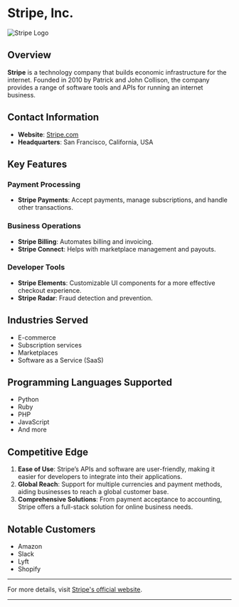 # Stripe, Inc.

![Stripe Logo](https://stripe.com/img/v3/home/social.png)

## Overview

**Stripe** is a technology company that builds economic infrastructure for the internet. Founded in 2010 by Patrick and John Collison, the company provides a range of software tools and APIs for running an internet business.

## Contact Information

- **Website**: [Stripe.com](https://stripe.com/)
- **Headquarters**: San Francisco, California, USA

## Key Features

### Payment Processing

- **Stripe Payments**: Accept payments, manage subscriptions, and handle other transactions.

### Business Operations

- **Stripe Billing**: Automates billing and invoicing.
- **Stripe Connect**: Helps with marketplace management and payouts.

### Developer Tools

- **Stripe Elements**: Customizable UI components for a more effective checkout experience.
- **Stripe Radar**: Fraud detection and prevention.

## Industries Served

- E-commerce
- Subscription services
- Marketplaces
- Software as a Service (SaaS)

## Programming Languages Supported

- Python
- Ruby
- PHP
- JavaScript
- And more

## Competitive Edge

1. **Ease of Use**: Stripe’s APIs and software are user-friendly, making it easier for developers to integrate into their applications.
2. **Global Reach**: Support for multiple currencies and payment methods, aiding businesses to reach a global customer base.
3. **Comprehensive Solutions**: From payment acceptance to accounting, Stripe offers a full-stack solution for online business needs.

## Notable Customers

- Amazon
- Slack
- Lyft
- Shopify

---

For more details, visit [Stripe's official website](https://stripe.com/).

---
